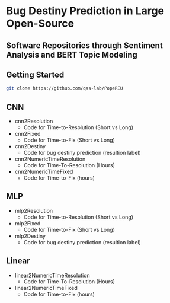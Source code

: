 # Bug Destiny Prediction in Large Open-Source
Software Repositories through Sentiment Analysis
and BERT Topic Modeling
------------
## Getting Started
```bash
git clone https://github.com/qas-lab/PopeREU
```
## CNN
- cnn2Resolution
  - Code for Time-to-Resolution (Short vs Long)
- cnn2Fixed
  - Code for Time-to-Fix (Short vs Long)
- cnn2Destiny
  - Code for bug destiny prediction (resultion label)
- cnn2NumericTimeResolution
  - Code for Time-To-Resolution (Hours)
- cnn2NumericTimeFixed
  - Code for Time-to-Fix (hours)
## MLP
- mlp2Resolution
    - Code for Time-to-Resolution (Short vs Long)
- mlp2Fixed
    - Code for Time-to-Fix (Short vs Long)
- mlp2Destiny
    - Code for bug destiny prediction (resultion label)
## Linear
- linear2NumericTimeResolution
    - Code for Time-To-Resolution (Hours)
- linear2NumericTimeFixed
    - Code for Time-to-Fix (hours)
